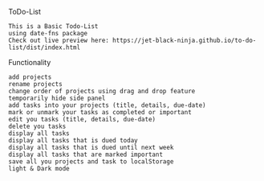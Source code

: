 ToDo-List

    This is a Basic Todo-List
    using date-fns package
    Check out live preview here: https://jet-black-ninja.github.io/to-do-list/dist/index.html

Functionality

    add projects
    rename projects
    change order of projects using drag and drop feature
    temporarily hide side panel
    add tasks into your projects (title, details, due-date)
    mark or unmark your tasks as completed or important
    edit you tasks (title, details, due-date)
    delete you tasks
    display all tasks
    display all tasks that is dued today
    display all tasks that is dued until next week
    display all tasks that are marked important
    save all you projects and task to localStorage
    light & Dark mode
